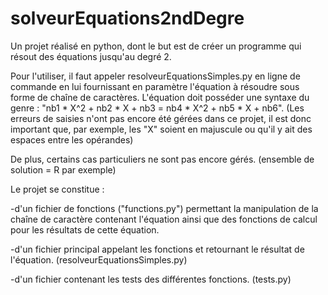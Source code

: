 # solveurEquations2ndDegre
Un projet réalisé en python, dont le but est de créer un programme qui résout des équations jusqu'au degré 2.

Pour l'utiliser, il faut appeler resolveurEquationsSimples.py en ligne de commande en lui fournissant en paramètre l'équation à résoudre sous forme de chaîne de caractères.
L'équation doit posséder une syntaxe du genre : "nb1 * X^2 + nb2 * X + nb3 = nb4 * X^2 + nb5 * X + nb6". (Les erreurs de saisies n'ont pas encore été gérées dans ce projet, il est donc important que, par exemple, les "X" soient en majuscule ou qu'il y ait des espaces entre les opérandes)

De plus, certains cas particuliers ne sont pas encore gérés. (ensemble de solution = R par exemple)

Le projet se constitue :

-d'un fichier de fonctions ("functions.py") permettant la manipulation de la chaîne de caractère contenant l'équation ainsi que des fonctions de calcul pour les résultats de cette équation.



-d'un fichier principal appelant les fonctions et retournant le résultat de l'équation. (resolveurEquationsSimples.py)



-d'un fichier contenant les tests des différentes fonctions. (tests.py)
